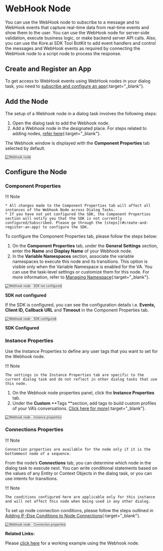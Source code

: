 # WebHook Node

You can use the WebHook node to subscribe to a message and to WebHook events that capture real-time data from real-time events and show them to the user. You can use the WebHook node for server-side validation, execute business logic, or make backend server API calls. Also, you can use the Kore.ai SDK Tool BotKit to add event handlers and control the messages and WebHook events as required by connecting the WebHook node to a script node to process the response.


## Create and Register an App

To get access to WebHook events using WebHook nodes in your dialog task, you need to [subscribe and configure an app](https://docsinternal-kore.github.io/docs/xo/sdk/sdk-configuration/){:target="_blank"}.


## Add the Node

The setup of a Webhook node in a dialog task involves the following steps:

1. Open the dialog task to add the Webhook node.
2. Add a Webhook node in the designated place. For steps related to adding nodes, [refer here](../../using-the-dialog-builder-tool/#add-nodes){:target="_blank"}.

The Webhook window is displayed with the **Component Properties** tab selected by default.

<img src="../images/webhook-node-img2-add-node.png" alt="Webhook node" title="Webhook node" style="border:1px solid gray;zoom:70%;">


## Configure the Node

### Component Properties

!!! Note
    
    * All changes made to the Component Properties tab will affect all instances of the Webhook Node across Dialog Tasks.
    * If you have not yet configured the SDK, the Component Properties section will notify you that the SDK is not currently configured/Subscribed. Please go through the [steps](#create-and-register-an-app) to configure the SDK.
 

To configure the Component Properties tab, please follow the steps below:

1. On the **Component Properties** tab, under the **General Settings** section, enter the **Name** and **Display Name** of your Webhook node. 
2. In the **Variable Namespaces** section, associate the variable namespaces to execute this node and its transitions. This option is visible only when the Variable Namespace is enabled for the VA. You can use the task-level settings or customize them for this node. For more information, refer to [Managing Namespace](../../../../../app-settings/managing-namespace){:target="_blank"}.


<img src="../images/webhook-node-img3-component-properties-sdk-not-configured.png" alt="Webhook node - SDK not configured" title="Webhook node - SDK Not configured" style="border:1px solid gray;zoom:70%;">
    
**SDK not configured**

If the SDK is configured, you can see the configuration details i.e. **Events, Client ID, Callback URL** and **Timeout** in the Component Properties tab.

<img src="../images/webhook-node-img3-component-properties-sdk-configured.png" alt="Webhook node - SDK configured" title="Webhook node - SDK configured" style="border:1px solid gray;zoom:70%;">

**SDK Configured**


### Instance Properties

Use the Instance Properties to define any user tags that you want to set for the Webhook node.

!!! Note

    The settings in the Instance Properties tab are specific to the current dialog task and do not reflect in other dialog tasks that use this node.

1.  On the Webhook node properties panel, click the **Instance Properties** tab.
2. Under the **Custom** **Tags **section, add tags to build custom profiles of your VA’s conversations. [Click here for more](../../../../../analytics/automation/custom-dashboard/custom-meta-tags/){:target="_blank"}.

<img src="../images/webhook-node-img4-instance-properties.png" alt="Webhook node - Instance properties" title="Webhook node - Instance properties" style="border:1px solid gray;zoom:70%;">


### Connections Properties

!!! Note

    Connection properties are available for the node only if it is the bottommost node of a sequence. 

From the node’s **Connections** tab, you can determine which node in the dialog task to execute next. You can write conditional statements based on the values of any Entity or Context Objects in the dialog task, or you can use intents for transitions.

!!! Note

    The conditions configured here are applicable only for this instance and will not affect this node when being used in any other dialog.


To set up node connection conditions, please follow the steps outlined in [Adding IF-Else Conditions to Node Connections](../../node-connections/nodes-conditions){:target="_blank"}.

<img src="../images/webhook-node-img5-connections-properties.png" alt="Webhook node - Connection properties" title="Webhook node - Connection properties" style="border:1px solid gray;zoom:70%;">


**Related Links:**

Please [click here](https://community.kore.ai/t/example-of-how-to-use-web-hook-node-for-response-which-takes-more-than-20-seconds/989) for a working example using the Webhook node.